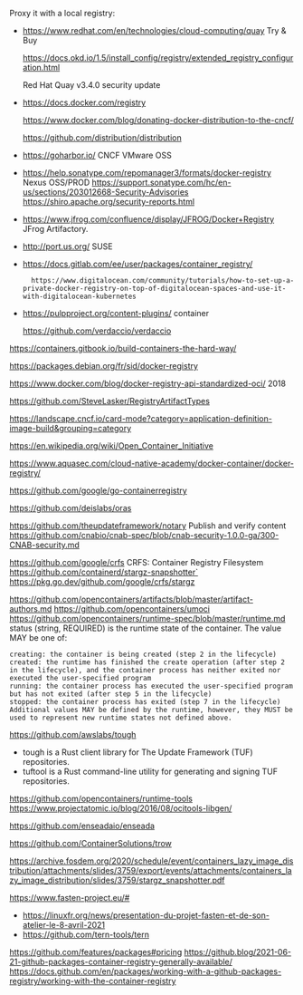 Proxy it with a local registry:

* https://www.redhat.com/en/technologies/cloud-computing/quay Try & Buy

  https://docs.okd.io/1.5/install_config/registry/extended_registry_configuration.html
  
  Red Hat Quay v3.4.0 security update
  
* https://docs.docker.com/registry

  https://www.docker.com/blog/donating-docker-distribution-to-the-cncf/
  
    https://github.com/distribution/distribution

* https://goharbor.io/ CNCF VMware OSS


* https://help.sonatype.com/repomanager3/formats/docker-registry Nexus OSS/PROD
  https://support.sonatype.com/hc/en-us/sections/203012668-Security-Advisories
  https://shiro.apache.org/security-reports.html

* https://www.jfrog.com/confluence/display/JFROG/Docker+Registry JFrog Artifactory.

* http://port.us.org/ SUSE

* https://docs.gitlab.com/ee/user/packages/container_registry/

        https://www.digitalocean.com/community/tutorials/how-to-set-up-a-private-docker-registry-on-top-of-digitalocean-spaces-and-use-it-with-digitalocean-kubernetes

* https://pulpproject.org/content-plugins/ container
  
    https://github.com/verdaccio/verdaccio


https://containers.gitbook.io/build-containers-the-hard-way/


https://packages.debian.org/fr/sid/docker-registry


https://www.docker.com/blog/docker-registry-api-standardized-oci/ 2018

https://github.com/SteveLasker/RegistryArtifactTypes


https://landscape.cncf.io/card-mode?category=application-definition-image-build&grouping=category

https://en.wikipedia.org/wiki/Open_Container_Initiative

https://www.aquasec.com/cloud-native-academy/docker-container/docker-registry/


https://github.com/google/go-containerregistry

https://github.com/deislabs/oras

https://github.com/theupdateframework/notary Publish and verify content
https://github.com/cnabio/cnab-spec/blob/cnab-security-1.0.0-ga/300-CNAB-security.md

https://github.com/google/crfs CRFS: Container Registry Filesystem
https://github.com/containerd/stargz-snapshotter`
https://pkg.go.dev/github.com/google/crfs/stargz

https://github.com/opencontainers/artifacts/blob/master/artifact-authors.md
https://github.com/opencontainers/umoci
https://github.com/opencontainers/runtime-spec/blob/master/runtime.md
status (string, REQUIRED) is the runtime state of the container. The value MAY be one of:

    creating: the container is being created (step 2 in the lifecycle)
    created: the runtime has finished the create operation (after step 2 in the lifecycle), and the container process has neither exited nor executed the user-specified program
    running: the container process has executed the user-specified program but has not exited (after step 5 in the lifecycle)
    stopped: the container process has exited (step 7 in the lifecycle)
    Additional values MAY be defined by the runtime, however, they MUST be used to represent new runtime states not defined above.

https://github.com/awslabs/tough
* tough is a Rust client library for The Update Framework (TUF) repositories.
* tuftool is a Rust command-line utility for generating and signing TUF repositories.

https://github.com/opencontainers/runtime-tools
https://www.projectatomic.io/blog/2016/08/ocitools-libgen/

https://github.com/enseadaio/enseada

https://github.com/ContainerSolutions/trow

https://archive.fosdem.org/2020/schedule/event/containers_lazy_image_distribution/attachments/slides/3759/export/events/attachments/containers_lazy_image_distribution/slides/3759/stargz_snapshotter.pdf

https://www.fasten-project.eu/#
* https://linuxfr.org/news/presentation-du-projet-fasten-et-de-son-atelier-le-8-avril-2021
 * https://github.com/tern-tools/tern

https://github.com/features/packages#pricing
https://github.blog/2021-06-21-github-packages-container-registry-generally-available/
https://docs.github.com/en/packages/working-with-a-github-packages-registry/working-with-the-container-registry